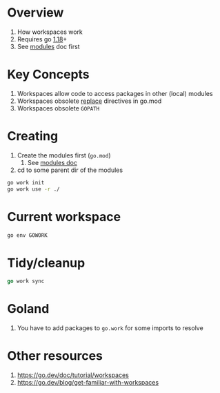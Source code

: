 # Overview
1. How workspaces work
1. Requires go [1.18](https://go.dev/blog/go1.18)+
1. See [modules](./modules.md) doc first


# Key Concepts
1. Workspaces allow code to access packages in other (local) modules
1. Workspaces obsolete [replace](https://go.dev/ref/mod#go-mod-file-replace) directives in go.mod
1. Workspaces obsolete `GOPATH`


# Creating
1. Create the modules first (`go.mod`)
    1. See [modules doc](./modules.md)
1. cd to some parent dir of the modules
```bash
go work init
go work use -r ./
```

# Current workspace
```bash
go env GOWORK
```


# Tidy/cleanup
```go
go work sync
```

# Goland
1. You have to add packages to `go.work` for some imports to resolve


# Other resources
1. https://go.dev/doc/tutorial/workspaces
1. https://go.dev/blog/get-familiar-with-workspaces
